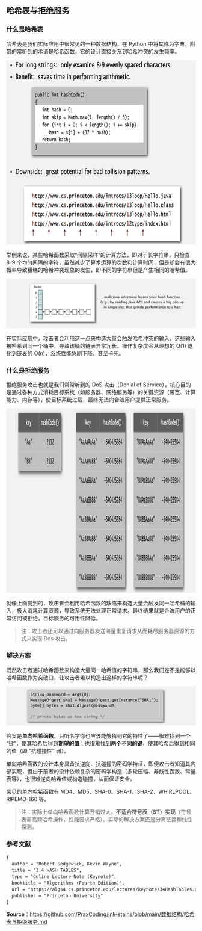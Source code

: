 ## 哈希表与拒绝服务

### 什么是哈希表

哈希表是我们实际应用中很常见的一种数据结构，在 Python 中将其称为字典，附带的常听到的术语是哈希函数，它的设计直接关系到哈希冲突的发生频率。

<div align="center">
  <img src="assets/image-20251010175801888.png" height="490">
</div>

举例来说，某些哈希函数采取“间隔采样”的计算方法，即对于长字符串，只检查 8-9 个均匀间隔的字符，虽然减少了算术运算的次数和计算时间，但是却会有很大概率导致糟糕的哈希冲突现象的发生，即不同的字符串但是产生相同的哈希值。

![image-20251010175833308](assets/image-20251010175833308.png)

在实际应用中，攻击者会利用这一点来构造大量会触发哈希冲突的输入，这些输入被哈希到同一个桶中，导致该桶的链表异常冗长。操作复杂度会从理想的 O(1) 退化到链表的 O(n)，系统性能急剧下降，甚至卡死。



### 什么是拒绝服务

拒绝服务攻击也就是我们常常听到的 DoS 攻击（Denial of Service），核心目的是通过各种方式消耗目标系统（如服务器、网络服务等）的关键资源（带宽、计算能力、内存等），使目标系统过载，最终无法向合法用户提供正常服务。

<div align="center">
  <img src="assets/image-20251010175912409.png" height="490">
</div>

就像上面提到的，攻击者会利用哈希函数的缺陷来构造大量会触发同一哈希桶的输入，极大消耗计算资源，导致系统无法处理正常请求。最终结果就是合法用户的正常访问被拒绝，目标服务的可用性降低。

> 注：攻击者还可以通过向服务器发送海量重复请求从而耗尽服务器资源的方式来实现 Dos 攻击。



### 解决方案

既然攻击者通过哈希函数来构造大量同一哈希值的字符串，那么我们是不是能够以哈希函数作为突破口，让攻击者难以构造出这样的字符串呢？

![image-20251010175946694](assets/image-20251010175946694.png)

答案是**单向哈希函数**。只听名字你也应该能够猜到它的特性了——很难找到一个 “键”，使其哈希后得到**期望的值**；也很难找到**两个不同的键**，使其哈希后得到相同的值（即 “抗碰撞性” 弱）。

单向哈希函数的设计本身具备抗逆向、抗碰撞的密码学特征，即便攻击者知道其内部实现，但由于前者的设计依赖复杂的密码学构造（多轮压缩、非线性函数、常量表等），也很难逆向哈希值或构造碰撞，从而保证安全。

常见的单向哈希函数有 MD4、MD5、SHA-0、SHA-1、SHA-2、WHIRLPOOL、RIPEMD-160 等。

> 注：实际上单向哈希函数计算开销过大，**不适合符号表（ST）实现**（符号表需高频哈希操作，性能要求严格）。实际的解决方案还是分离链接和线性探测。



### 参考文献

```tex
{
  author = "Robert Sedgewick, Kevin Wayne",
  title = "3.4 HASH TABLES",
  type = "Online Lecture Note (Keynote)",
  booktitle = "Algorithms (Fourth Edition)",
  url = "https://algs4.cs.princeton.edu/lectures/keynote/34HashTables.pdf",
  publisher = "Princeton University"
}
```



**Source**：https://github.com/PraxCoding/ink-stains/blob/main/数据结构/哈希表与拒绝服务.md